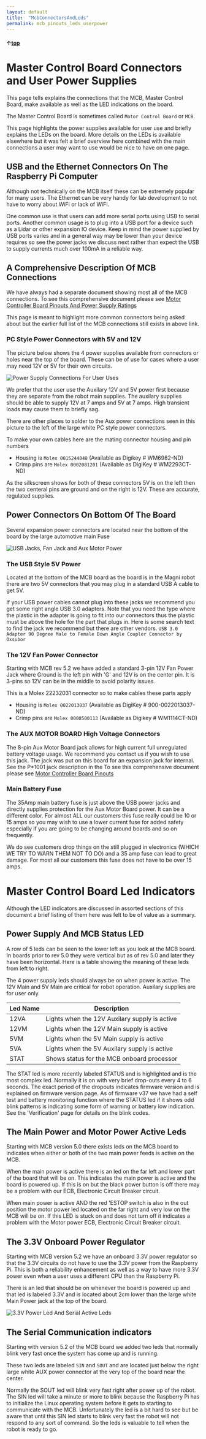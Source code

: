 ```yaml
---
layout: default
title:  "McbConnectorsAndLeds"
permalink: mcb_pinouts_leds_userpower
---
```


#### &uarr;[top](https://ubiquityrobotics.github.io/learn/)

# Master Control Board Connectors and User Power Supplies

This page tells explains the connections that the MCB, Master Control Board, make available as well as the LED indications on the board.

The Master Control Board is sometimes called ```Motor Control Board``` or ```MCB```.

This page highlights the power supplies available for user use and briefly explains the LEDs on the board.  More details on the LEDs is available elsewhere but it was felt a brief overview here combined with the main connections a user may want to use would be nice to have on one page.

## USB and the Ethernet Connectors On The Raspberry Pi Computer

Although not technically on the MCB itself these can be extremely popular for many users.   The Ethernet can be very handy for lab development to not have to worry about WiFi or lack of WiFi.   

One common use is that users can add more serial ports using USB to serial ports.  Another common usage is to plug into a USB port for a device such as a Lidar or other expansion IO device.  Keep in mind the power supplied by USB ports varies and in a general way may be lower than your device requires so see the power jacks we discuss next rather than expect the USB to supply currents much over 100mA in a reliable way.

## A Comprehensive Description Of MCB Connections

We have always had a separate document showing most all of the MCB connections.
To see this comprehensive document please see [Motor Controller Board Pinouts And Power Supply Ratings](https://learn.ubiquityrobotics.com/Magni_MCB_pinout.pdf)

This page is meant to highlight more common connectors being asked about but the earlier full list of the  MCB connections still exists in above link.


### PC Style Power Connectors with 5V and 12V

The picture below shows the 4 power supplies available from connectors or holes near the top of the board.  These can be of use for cases where a user may need 12V or 5V for their own circuits.

![Power Supply Connections For User Uses](PowerConnectorsForUser.jpg)

We prefer that the user use the  Auxilary 12V and 5V power first because they are separate from the robot main supplies.
The auxilary supplies should be able to supply 12V at 7 amps and 5V at 7 amps.  High transient loads may cause them to briefly sag.

There are other places to solder to the Aux power connections seen in this picture to the left of the large white PC style power connectors.

To make your own cables here are the mating connector housing and pin numbers
* Housing is `Molex 0015244048` (Available as Digikey # WM6982-ND)
* Crimp pins are `Molex 0002081201` (Available as DigiKey # WM2293CT-ND)

As the silkscreen shows for both of these connectors 5V is on the left then the two centeral pins are ground and on the right is 12V.  These are accurate, regulated supplies.


## Power Connectors On Bottom Of The Board  

Several expansion power connectors are located near the bottom of the board by the large automotive main Fuse

![USB Jacks, Fan Jack and Aux Motor Power](UsbJacksAndAuxPowerAndFanJack.jpg)

### The USB Style 5V Power

Located at the bottom of the MCB board as the board is in the Magni robot there are two 5V connectors that you may plug in a standard USB A cable to get 5V.

If your USB power cables cannot plug into these jacks we recommend you get some right angle USB 3.0 adapters.  Note that you need the type where the plastic in the adapter is going to fit into our connectors thus the plastic must be above the hole for the part that plugs in.  Here is some search text to find the jack we recommend but there are other vendors.   `USB 3.0 Adapter 90 Degree Male to Female Down Angle Coupler Connector by Oxsubor`

### The 12V Fan Power Connector

Starting with MCB rev 5.2 we have added a standard 3-pin 12V Fan Power Jack where Ground is the left pin with 'G' and 12V is on the center pin.  It is 3-pins so 12V can be in the middle to avoid polarity issues.

This is a Molex 22232031 connector so to make cables these parts apply
* Housing is `Molex 0022013037` (Available as DigiKey # 900-0022013037-ND)
* Crimp pins are `Molex 0008500113` (Available as Digikey # WM1114CT-ND)

### The AUX MOTOR BOARD High Voltage Connectors

The 8-pin Aux Motor Board jack allows for high current full unregulated battery voltage usage.  We recommend you contact us if you wish to use this jack.  The jack was put on this board for an expansion jack for internal.  See the P*1001 jack description in the To see this comprehensive document please see [Motor Controller Board Pinouts](https://learn.ubiquityrobotics.com/Magni_MCB_pinout.pdf)

### Main Battery Fuse

The 35Amp  main battery fuse is just above the USB power jacks and directly supplies protection for the Aux Motor Board power. It can be a different color. For almost ALL our customers this fuse really could be 10 or 15 amps so you may wish to use a lower current fuse for added safety especially if you are going to be changing around boards and so on frequently.

We do see customers drop things on the still plugged in electronics (WHICH WE TRY TO WARN THEM NOT TO DO)  and a 35 amp fuse can lead to great damage.  For most all our customers this fuse does not have to be over 15 amps.

# Master Control Board Led Indicators

Although the LED indicators are discussed in assorted sections of this document a brief listing of them here was felt to be of value as a summary.

## Power Supply And MCB Status LED

A row of 5 leds can be seen to the lower left as you look at the MCB board.   In boards prior to rev 5.0 they were vertical but as of rev 5.0 and later they have been horizontal.    Here is a table showing the meaning of these leds from left to right.

The 4 power supply leds should always be on when power is active.  The 12V Main and 5V Main are critical for robot operation. Auxilary supplies are for user only.

|  Led Name | Description |
|-------------------------|----------------------|
|  12VA |  Lights when the 12V Auxilary supply is active |
|  12VM  |  Lights when the 12V Main supply is active|
|  5VM |  Lights when the 5V Main supply is active |
|  5VA |  Lights when the 5V Auxilary supply is active |
|  STAT | Shows status for the MCB onboard processor |

The STAT led is more recently labeled STATUS and is highlighted and is the most complex led.
Normally it is on with very brief drop-outs every 4 to 6 seconds.   The exact period of the dropouts indicates firmware version and is explained on firmware version page.
As of firmware v37 we have had a self test and battery monitoring function where the STATUS led if it shows odd blink patterns is indicating some form of warning or battery low indication.  See the 'Verification' page for details on the blink codes.

## The Main Power and Motor Power Active Leds

Starting with MCB version 5.0 there exists leds on the MCB board to indicates when either or both of the two main power feeds is active on the MCB.

When the main power is active there is an led on the far left and lower part of the board  that will be on.  This indicates the main power is active and the board is powered up.  If this is on but the black power button is off there may be a problem with our ECB, Electronic Circuit Breaker circuit.

When main power is active AND the red 'ESTOP switch is also in the out position the motor power led located on the far right and very low on the MCB will be on.  If this LED is stuck on and does not turn off it indicates a problem with the Motor power ECB, Electronic Circuit Breaker circuit.

## The 3.3V Onboard Power Regulator

Starting with MCB version 5.2 we have an onboard 3.3V power regulator so that the 3.3V circuits do not have to use the 3.3V power from the Raspberry Pi.  This is both a reliability enhancement as well as a way to have more 3.3V power even when a user uses a different CPU than the Raspberry Pi.

There is an led that should be on whenever the board is powered up and that led is labeled 3.3V and is located about 2cm lower than the large white Main Power jack at the top of the board.

![3.3V Power Led And Serial Active Leds](SerialLedsAnd3p3VPowerLed.jpg)

## The Serial Communication indicators

Starting with version 5.2 of the MCB board we added two leds that normally blink very fast once the system has come up and is running.

These two leds are labeled ```SIN``` and ```SOUT``` and are located just below the right large white AUX power connector at the very top of the board near the center.

Normally the SOUT led will blink very fast right after power up of the robot.  The SIN led will take a minute or more to blink because the Raspberry Pi has to initialize the Linux operating system before it gets to starting to communicate with the MCB.    Unfortunately the led is a bit hard to see but be aware that until this SIN led starts to blink very fast the robot will not respond to any sort of command.   So the leds is valuable to tell when the robot is ready to go.
